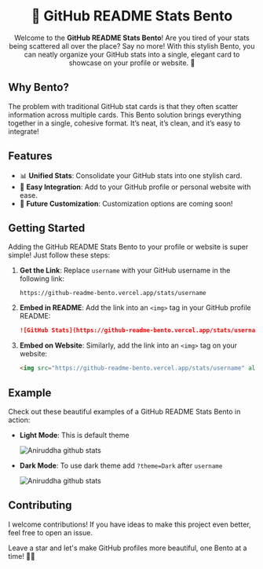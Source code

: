 <h1 align="center">🍱 GitHub README Stats Bento</h1>

<p align="center">
Welcome to the <strong>GitHub README Stats Bento</strong>! Are you tired of your stats being scattered all over the place? Say no more! With this stylish Bento, you can neatly organize your GitHub stats into a single, elegant card to showcase on your profile or website. 🎉
</p>

## Why Bento?

The problem with traditional GitHub stat cards is that they often scatter information across multiple cards. This Bento solution brings everything together in a single, cohesive format. It’s neat, it’s clean, and it’s easy to integrate!

## Features

- 📊 **Unified Stats**: Consolidate your GitHub stats into one stylish card.
- 🚀 **Easy Integration**: Add to your GitHub profile or personal website with ease.
- 🎨 **Future Customization**: Customization options are coming soon!

## Getting Started

Adding the GitHub README Stats Bento to your profile or website is super simple! Just follow these steps:

1. **Get the Link**: Replace `username` with your GitHub username in the following link:
    ```
    https://github-readme-bento.vercel.app/stats/username
    ```
2. **Embed in README**: Add the link into an `<img>` tag in your GitHub profile README:
    ```markdown
    ![GitHub Stats](https://github-readme-bento.vercel.app/stats/username)
    ```
3. **Embed on Website**: Similarly, add the link into an `<img>` tag on your website:
    ```html
    <img src="https://github-readme-bento.vercel.app/stats/username" alt="GitHub Stats">
    ```

## Example

Check out these beautiful examples of a GitHub README Stats Bento in action:

- **Light Mode**: This is default theme

   ![Aniruddha github stats](https://github-readme-bento.vercel.app/stats/aniruddha76)
  
- **Dark Mode**: To use dark theme add `?theme=Dark` after `username`

   ![Aniruddha github stats](https://github-readme-bento.vercel.app/stats/aniruddha76?theme=dark)

## Contributing

I welcome contributions! If you have ideas to make this project even better, feel free to open an issue.

Leave a star and let's make GitHub profiles more beautiful, one Bento at a time! 🍱✨
